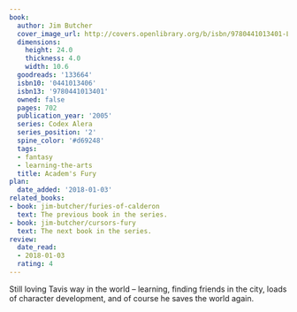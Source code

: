 ```yaml
---
book:
  author: Jim Butcher
  cover_image_url: http://covers.openlibrary.org/b/isbn/9780441013401-L.jpg
  dimensions:
    height: 24.0
    thickness: 4.0
    width: 10.6
  goodreads: '133664'
  isbn10: '0441013406'
  isbn13: '9780441013401'
  owned: false
  pages: 702
  publication_year: '2005'
  series: Codex Alera
  series_position: '2'
  spine_color: '#d69248'
  tags:
  - fantasy
  - learning-the-arts
  title: Academ's Fury
plan:
  date_added: '2018-01-03'
related_books:
- book: jim-butcher/furies-of-calderon
  text: The previous book in the series.
- book: jim-butcher/cursors-fury
  text: The next book in the series.
review:
  date_read:
  - 2018-01-03
  rating: 4
---
```


Still loving Tavis way in the world – learning, finding friends in the city, loads of character development, and of
course he saves the world again.
